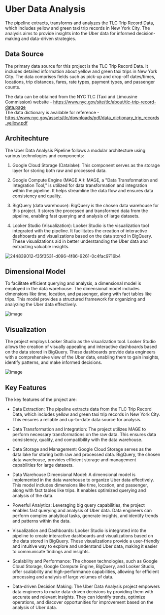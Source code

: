 # Uber Data Analysis

The pipeline extracts, transforms and analyzes the TLC Trip Record Data, which includes yellow and green taxi trip records in New York City. The analysis aims to provide insights into the Uber data for informed decision-making and data-driven strategies.

## Data Source  
The primary data source for this project is the TLC Trip Record Data. It includes detailed information about yellow and green taxi trips in New York City. The data comprises fields such as pick-up and drop-off dates/times, locations, trip distances, fares, rate types, payment types, and passenger counts.

The data can be obtained from the NYC TLC (Taxi and Limousine Commission) website - https://www.nyc.gov/site/tlc/about/tlc-trip-record-data.page                    
The data dictionary is available for reference - https://www.nyc.gov/assets/tlc/downloads/pdf/data_dictionary_trip_records_yellow.pdf


## Architechture
The Uber Data Analysis Pipeline follows a modular architecture using various technologies and components:

1. Google Cloud Storage (Datalake): This component serves as the storage layer for storing both raw and processed data.

2. Google Compute Engine (MAGE AI): MAGE, a "Data Transformation and Integration Tool," is utilized for data transformation and integration within the pipeline. It helps streamline the data flow and ensures data consistency and quality.

3. BigQuery (data warehouse): BigQuery is the chosen data warehouse for this project. It stores the processed and transformed data from the pipeline, enabling fast querying and analysis of large datasets.

4. Looker Studio (Visualization): Looker Studio is the visualization tool integrated with the pipeline. It facilitates the creation of interactive dashboards and visualizations based on the data stored in BigQuery. These visualizations aid in better understanding the Uber data and extracting valuable insights.


![244839012-f35f3531-d096-4f86-9261-0c4fac9716b4](https://github.com/prashanti-ps/Uber_Data_Analysis_Pipeline/assets/78148121/be712c3f-ddcd-4500-9157-a90aed20bb9e)



## Dimensional Model
To facilitate efficient querying and analysis, a dimensional model is employed in the data warehouse. The dimensional model includes dimensions like time, location, and passenger, along with fact tables like trips. This model provides a structured framework for organizing and analyzing the Uber data effectively.


![image](https://github.com/prashanti-ps/Uber_Data_Analysis_Pipeline/assets/78148121/7cfa21ed-f376-4000-ae6e-67e1d0ade068)


## Visualization
The project employs Looker Studio as the visualization tool. Looker Studio allows the creation of visually appealing and interactive dashboards based on the data stored in BigQuery. These dashboards provide data engineers with a comprehensive view of the Uber data, enabling them to gain insights, identify patterns, and make informed decisions.

![image](https://github.com/prashanti-ps/Uber_Data_Analysis_Pipeline/assets/78148121/aaf606c1-759f-4a53-87d8-a48a5bd3c511)


## Key Features
The key features of the project are:  

- Data Extraction: The pipeline extracts data from the TLC Trip Record Data, which includes yellow and green taxi trip records in New York City. This ensures a reliable and up-to-date data source for analysis.

- Data Transformation and Integration: The project utilizes MAGE to perform necessary transformations on the raw data. This ensures data consistency, quality, and compatibility with the data warehouse.

- Data Storage and Management: Google Cloud Storage serves as the data lake for storing both raw and processed data. BigQuery, the chosen data warehouse, provides efficient storage and management capabilities for large datasets.

- Data Warehouse Dimensional Model: A dimensional model is implemented in the data warehouse to organize Uber data effectively. This model includes dimensions like time, location, and passenger, along with fact tables like trips. It enables optimized querying and analysis of the data.

- Powerful Analytics: Leveraging big query capabilities, the project enables fast querying and analysis of Uber data. Data engineers can perform complex analytical tasks, generate insights, and identify trends and patterns within the data.

- Visualization and Dashboards: Looker Studio is integrated into the pipeline to create interactive dashboards and visualizations based on the data stored in BigQuery. These visualizations provide a user-friendly and intuitive way to explore and understand Uber data, making it easier to communicate findings and insights.

- Scalability and Performance: The chosen technologies, such as Google Cloud Storage, Google Compute Engine, BigQuery, and Looker Studio, offer scalability and high-performance capabilities, allowing for efficient processing and analysis of large volumes of data.

- Data-driven Decision Making: The Uber Data Analysis project empowers data engineers to make data-driven decisions by providing them with accurate and relevant insights. They can identify trends, optimize operations, and discover opportunities for improvement based on the analysis of Uber data.

